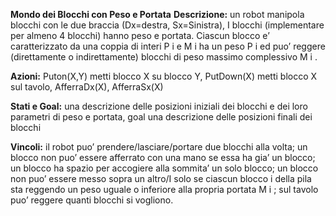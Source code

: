 **Mondo dei Blocchi con Peso e Portata**
**Descrizione:** un robot manipola blocchi con le due braccia (Dx=destra, Sx=Sinistra), I blocchi
(implementare per almeno 4 blocchi) hanno peso e portata. Ciascun blocco e’ caratterizzato da
una coppia di interi P i e M i ha un peso P i ed puo’ reggere (direttamente o indirettamente)
blocchi di peso massimo complessivo M i .

**Azioni:** Puton(X,Y) metti blocco X su blocco Y, PutDown(X) metti blocco X sul tavolo,
AfferraDx(X), AfferraSx(X)

**Stati e Goal:** una descrizione delle posizioni iniziali dei blocchi e dei loro parametri di peso e
portata, goal una descrizione delle posizioni finali dei blocchi

**Vincoli:** il robot puo’ prendere/lasciare/portare due blocchi alla volta; un blocco non puo’ essere
afferrato con una mano se essa ha gia’ un blocco; un blocco ha spazio per accogiere alla
sommita’ un solo blocco; un blocco non puo’ essere messo sopra un altro/I solo se ciascun
blocco i della pila sta reggendo un peso uguale o inferiore alla propria portata M i ; sul tavolo puo’
reggere quanti blocchi si vogliono.

